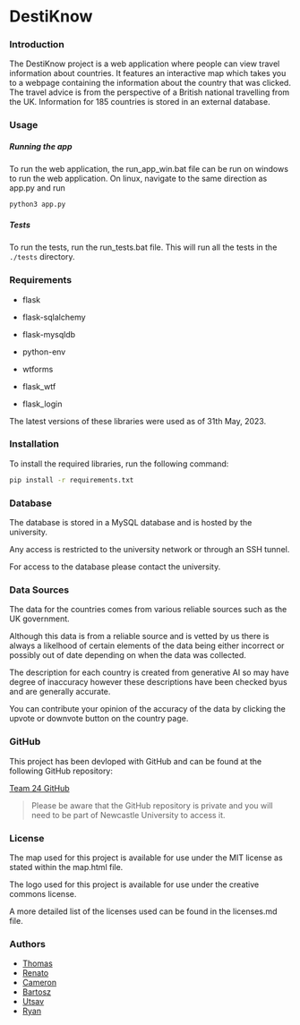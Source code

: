 # DestiKnow

### Introduction

The DestiKnow project is a web application where people can view travel information about countries. It features an interactive map which takes you to a webpage containing the information about the country that was clicked. The travel advice is from the perspective of a British national travelling from the UK. Information for 185 countries is stored in an external database.

### Usage

##### Running the app

To run the web application, the run_app_win.bat file can be run on windows to run the web application. On linux, navigate to the same direction as app.py and run

```bash
python3 app.py
```

##### Tests

To run the tests, run the run_tests.bat file. This will run all the tests in the `./tests` directory.

### Requirements

- flask

- flask-sqlalchemy
- flask-mysqldb
- python-env
- wtforms
- flask_wtf
- flask_login

The latest versions of these libraries were used as of 31th May, 2023.

### Installation

To install the required libraries, run the following command:

```bash
pip install -r requirements.txt
```
### Database

The database is stored in a MySQL database and is hosted by the university.

Any access is restricted to the university network or through an SSH tunnel.

For access to the database please contact the university.

### Data Sources

The data for the countries comes from various reliable sources such as the UK government.

Although this data is from a reliable source and is vetted by us there is always a likelhood of certain elements of the data being either incorrect or possibly out of date depending on when the data was collected.

The description for each country is created from generative AI so may have degree of inaccuracy however these descriptions have been checked byus and are generally accurate.

You can contribute your opinion of the accuracy of the data by clicking the upvote or downvote button on the country page.

### GitHub

This project has been devloped with GitHub and can be found at the following GitHub repository:

[Team 24 GitHub](https://github.com/newcastleuniversity-computing/CSC2033_Team24_22-23)

> Please be aware that the GitHub repository is private and you will need to be part of Newcastle University to access it.


### License

The map used for this project is available for use under the MIT license as stated within the map.html file.

The logo used for this project is available for use under the creative commons license.

A more detailed list of the licenses used can be found in the licenses.md file.

### Authors

- [Thomas](https://github.com/Pixel-Tomiii)
- [Renato](https://github.com/RenCos)
- [Cameron](https://github.com/CrBridge)
- [Bartosz]()
- [Utsav]()
- [Ryan]()




